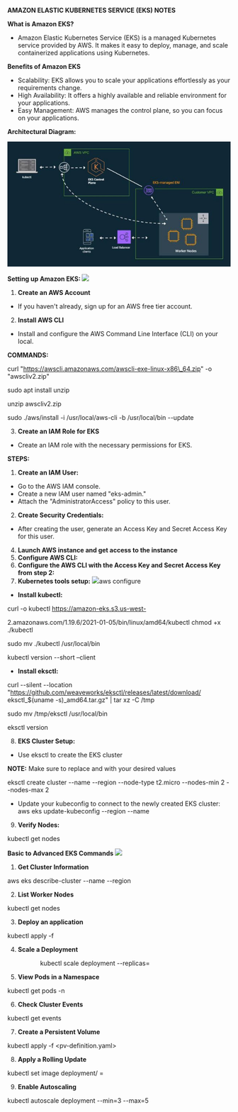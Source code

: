 **AMAZON ELASTIC KUBERNETES SERVICE (EKS) NOTES**  

**What is Amazon EKS?** 

- Amazon Elastic Kubernetes Service (EKS) is a managed Kubernetes service provided by AWS. It makes it easy to deploy, manage, and scale containerized applications using Kubernetes. 

**Benefits of Amazon EKS**    

- Scalability: EKS allows you to scale your applications effortlessly as your requirements change. 
- High Availability: It offers a highly available and reliable environment for your applications. 
- Easy Management: AWS manages the control plane, so you can focus on your applications. 

**Architectural Diagram:** 

![](Aspose.Words.e065ae25-c684-46e7-9500-a0ceb454f79c.003.jpeg)

**Setting up Amazon EKS: ![](Aspose.Words.e065ae25-c684-46e7-9500-a0ceb454f79c.004.png)**

1) **Create an AWS Account** 
- If you haven't already, sign up for an AWS free tier account. 
2) **Install AWS CLI** 
- Install and configure the AWS Command Line Interface (CLI) on your local.

**COMMANDS:** 

curl "https://awscli.amazonaws.com/awscli-exe-linux-x86\_64.zip" -o "awscliv2.zip" 

sudo apt install unzip 

unzip awscliv2.zip 

sudo ./aws/install -i /usr/local/aws-cli -b /usr/local/bin --update 

3) **Create an IAM Role for EKS** 
- Create an IAM role with the necessary permissions for EKS. 

**STEPS:** 

1. **Create an IAM User:** 
- Go to the AWS IAM console. 
- Create a new IAM user named "eks-admin." 
- Attach the "AdministratorAccess" policy to this user. 
2. **Create Security Credentials:** 
- After creating the user, generate an Access Key and Secret Access Key for this user. 
4) **Launch AWS instance and get access to the instance** 
4) **Configure AWS CLI:** 
4) **Configure the AWS CLI with the Access Key and Secret Access Key from step 2:** 
7) **Kubernetes tools setup:** ![](Aspose.Words.e065ae25-c684-46e7-9500-a0ceb454f79c.005.png)aws configure 
- **Install kubectl:**

curl -o kubectl https://amazon-eks.s3.us-west-

2\.amazonaws.com/1.19.6/2021-01-05/bin/linux/amd64/kubectl chmod +x ./kubectl 

sudo mv ./kubectl /usr/local/bin 

kubectl version --short –client 

- **Install eksctl:** 

curl --silent --location "https://github.com/weaveworks/eksctl/releases/latest/download/ eksctl\_$(uname -s)\_amd64.tar.gz" | tar xz -C /tmp 

sudo mv /tmp/eksctl /usr/local/bin 

eksctl version 

8) **EKS Cluster Setup:** 
- Use eksctl to create the EKS cluster

**NOTE:** Make sure to replace <cluster-name> and <region> with your desired values 

eksctl create cluster --name <cluster-name> --region <region> --node-type t2.micro --nodes-min 2 --nodes-max 2 

- Update your kubeconfig to connect to the newly created EKS cluster: aws eks update-kubeconfig --region <region> --name <cluster-name> 
9) **Verify Nodes:**

kubectl get nodes 

**Basic to Advanced EKS Commands   ![](Aspose.Words.e065ae25-c684-46e7-9500-a0ceb454f79c.006.png)**

1. **Get Cluster Information** 

aws eks describe-cluster --name <cluster-name> --region <region> 

2. **List Worker Nodes** 

kubectl get nodes 

3. **Deploy an application** 

kubectl apply -f <yaml-file> 

4. **Scale a Deployment** 

   `       `kubectl scale deployment <deployment-name> --replicas=<number> 

5. **View Pods in a Namespace** 

kubectl get pods -n <namespace> 

6. **Check Cluster Events** 

kubectl get events 

7. **Create a Persistent Volume** 

kubectl apply -f <pv-definition.yaml> 

8. **Apply a Rolling Update** 

kubectl set image deployment/<deployment-name> <container-name>=<new- image> 

9. **Enable Autoscaling** 

kubectl autoscale deployment <deployment-name> --min=3 --max=5 
